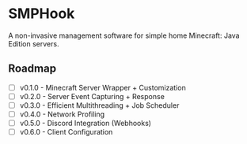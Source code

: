 # SMPHook
A non-invasive management software for simple home Minecraft: Java Edition servers.

## Roadmap
- [ ] v0.1.0 - Minecraft Server Wrapper + Customization
- [ ] v0.2.0 - Server Event Capturing + Response
- [ ] v0.3.0 - Efficient Multithreading + Job Scheduler
- [ ] v0.4.0 - Network Profiling
- [ ] v0.5.0 - Discord Integration (Webhooks)
- [ ] v0.6.0 - Client Configuration
